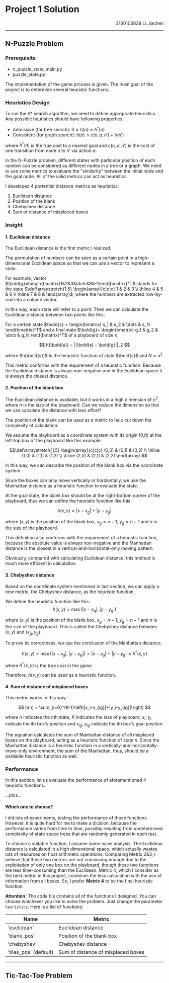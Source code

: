 # Project 1 Solution

<div align='right'>3160103838 Li Jiachen</div>

---

## N-Puzzle Problem
### Prerequisite
* n_puzzle_state_main.py
* puzzle_state.py

The implementation of the game process is given. The main goal of the project is to determine several heuristic functions.

### Heuristics Design
To run the A* search algorithm, we need to define appropriate heuristics. Any possible heuristics should have following properties:

* Admissive (for tree search): $0 \le h(n) \le h^{*}(n)$
* Consistent (for graph search): $h(n) \le c(n, a, n') + h(n')$

where $h^{*}(n)$ is the true cost to a nearest goal and $c(n,a,n')$ is the cost of one transition from node $n$ to $n'$ via action $a$.

In the N-Puzzle problem, different states with particular position of each number can be considered as different nodes in a tree or a graph. We need to use some metrics to evaluate the "similarity" between the initial node and the goal node. All of the valid metrics can act as heuristics.

I developed 4 portential distance metrics as heuristics:
1. Euclidean distance
1. Position of the blank
1. Chebyshev distance
1. Sum of distance of misplaced boxes

### Insight
#### 1. Euclidean distance
The Euclidean distance is the first metric I realized.

The permutation of numbers can be seen as a certain point in a high-dimensional Euclidean space so that we can use a vector to represent a state.

For example, vector $\bold{g}=\begin{bmatrix}1&2&3&\dots&8&-1\end{bmatrix}^T$ stands for the state $\def\arraystretch{1.5}
   \begin{array}{c|c|c}
   1 & 2 & 3 \\
   \hline
   4 & 5 & 6 \\
   \hline
   7 & 8 & 
\end{array}$, where the numbers are extracted row-by-row into a column vector.

In this way, each state will refer to a point. Then we can calculate the Euclidean distance between two points like this:

For a certain state $\bold{s} = \begin{bmatrix}
s_1 & s_2 & \dots & s_N
\end{bmatrix}^T$ and a final state $\bold{g}= \begin{bmatrix}
g_1 & g_2 & \dots & g_N
\end{bmatrix}^T$ of a playboard of size $n$,

$$
h(\bold{s}) = ||\bold{s} - \bold{g}||_2
$$

where $h(\bold{s})$ is the heuristic function of state $\bold{s}$ and $N=n^2$.

This metric conforms with the requirement of a heuristic function. Because the Euclidean distance is always non-negative and in the Euclidean space it is always the closest distance.

#### 2. Position of the blank box
The Euclidean distance is available, but it works in a high dimension of $n^2$, where $n$ is the size of the playboard. Can we reduce the dimension so that we can calculate the distance with less effort?

The position of the blank can be used as a metric to help cut down the complexity of calculation.

We assume the playboard as a coordinate system with its origin (0,0) at the left-top box of the playboard like this example:

$$\def\arraystretch{1.5}
   \begin{array}{c|c|c}
   (0,0) & (0,1) & (0,2) \\
   \hline
   (1,0) & (1,1) & (1,2) \\
   \hline
   (2,0) & (2,1) & (2,2) 
\end{array}
$$

In this way, we can describe the position of the blank box via the coordinate system.

Since the boxes can only move vertically or horizontally, we use the Manhattan distance as a heuristic function to evaluate the state.

At the goal state, the blank box should be at the right-bottom corner of the playboard, thus we can define the heuristic function like this:

$$
h(x,y) = |x-x_g| + |y-y_g|
$$

where $(x,y)$ is the position of the blank box, $x_g=n-1$, $y_g=n-1$ and $n$ is the size of the playboard.

This definition also conforms with the requirement of a heuristic function, because the absolute value is always non-negative and the Manhattan distance is the closest in a vertical-and-horizontal-only moving pattern.

Obviously, compared with calculating Euclidean distance, this method is much more efficient in calculation.

#### 3. Chebyshev distance
Based on the coordinate system mentioned in last section, we can apply a new metric, the Chebyshev distance, as the heuristic function.

We define the heuristic function like this:
$$
h(x,y) = \max(|x-x_g|,|y-y_g|)
$$

where $(x,y)$ is the position of the blank box, $x_g=n-1$, $y_g=n-1$ and $n$ is the size of the playboard. This is called the Chebyshev distance between $(x,y)$ and $(x_g,y_g)$.

To prove its correctness, we use the conclusion of the Manhattan distance:

$$
h(x,y) = \max(|x-x_g|,|y-y_g|) < |x-x_g| + |y-y_g| \le h^*(x,y)
$$

where $h^*(x,y)$ is the true cost in the game.

Therefore, $h(x,y)$ can be used as a heuristic function.

#### 4. Sum of distance of misplaced boxes
This metric works in this way:

$$
h(n) = \sum_{i=0}^{K-1}\left(|x_i-x_{ig}|+|y_i-y_{ig}|\right)
$$

where $n$ indicates the $n$th state, $K$ indicates the size of playboard, $x_i$, $y_i$ indicate the $i$th box's position and $x_{ig}$, $y_{ig}$ indicate the $i$th box's goal position.

The equation calculates the sum of Manhattan distance of all misplaced boxes on the playboard, acting as a heuristic function of state $n$. Since the Manhattan distance is a heuristic function in a vertically-and-horizontally-move-only environment, the sum of the Manhattan, thus, should be a available heuristic function as well.



### Performance
In this section, let us evaluate the performance of aforementioned 4 heuristic functions.

...pics...



#### Which one to choose?
I did lots of experiments, testing the performance of those functions. However, it is quite hard for me to make a dicision, because the performance varies from time to time, possibly resulting from undetermined complexity of state space trees that are randomly generated in each test.

To choose a suitable function, I assume some naive analysis. The Euclidean distance is calculated in a high dimensional space, which actually wastes lots of resources on float arithmetic operations. Comparing Metric 2&3, I believe that these two metrics are not convincing enough due to the exploitation of only one box on the playboard, though these two functions are less time-consuming than the Euclidean. Metric 4, which I consider as the best metric in this project, combines the less calculation with the use of information from all boxes. So, I prefer **Metric 4** to be the final heuristic function.

**Attention:** The code file contains all of the functions I designed. You can choose whichever you like to solve the problem. Just change the parameter `heuristics`. Here is a list of functions:

Name | Metric
---|---
'euclidean' | Euclidean distance
'blank_pos' | Position of the blank box
'chebyshev' | Chebyshev distance
'tiles_pos' (default) | Sum of distance of misplaced boxes

---



## Tic-Tac-Toe Problem




